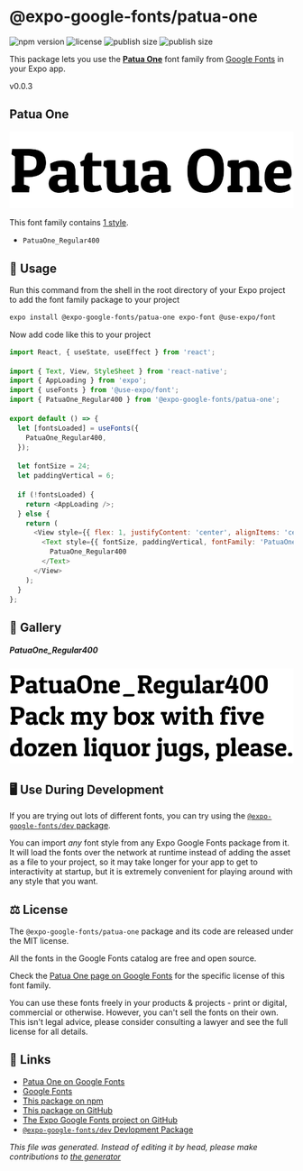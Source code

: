 # @expo-google-fonts/patua-one

![npm version](https://flat.badgen.net/npm/v/@expo-google-fonts/patua-one)
![license](https://flat.badgen.net/github/license/expo/google-fonts)
![publish size](https://flat.badgen.net/packagephobia/install/@expo-google-fonts/patua-one)
![publish size](https://flat.badgen.net/packagephobia/publish/@expo-google-fonts/patua-one)

This package lets you use the [**Patua One**](https://fonts.google.com/specimen/Patua+One) font family from [Google Fonts](https://fonts.google.com/) in your Expo app.

v0.0.3

## Patua One

![Patua One](./font-family.png)

This font family contains [1 style](#gallery).

- `PatuaOne_Regular400`

## 🔡 Usage

Run this command from the shell in the root directory of your Expo project to add the font family package to your project
```sh
expo install @expo-google-fonts/patua-one expo-font @use-expo/font
```

Now add code like this to your project
```js
import React, { useState, useEffect } from 'react';

import { Text, View, StyleSheet } from 'react-native';
import { AppLoading } from 'expo';
import { useFonts } from '@use-expo/font';
import { PatuaOne_Regular400 } from '@expo-google-fonts/patua-one';

export default () => {
  let [fontsLoaded] = useFonts({
    PatuaOne_Regular400,
  });

  let fontSize = 24;
  let paddingVertical = 6;

  if (!fontsLoaded) {
    return <AppLoading />;
  } else {
    return (
      <View style={{ flex: 1, justifyContent: 'center', alignItems: 'center' }}>
        <Text style={{ fontSize, paddingVertical, fontFamily: 'PatuaOne_Regular400' }}>
          PatuaOne_Regular400
        </Text>
      </View>
    );
  }
};

```

## 📖 Gallery

##### PatuaOne_Regular400
![PatuaOne_Regular400](./b23d7030cb223723e1ea6fe64ca5799ae86a5c9c7d7343dfce539e574a5004d0.ttf.png)


## 🖥️ Use During Development

If you are trying out lots of different fonts, you can try using the [`@expo-google-fonts/dev` package](https://github.com/expo/google-fonts/tree/master/font-packages/dev#readme).

You can import *any* font style from any Expo Google Fonts package from it. It will load the fonts
over the network at runtime instead of adding the asset as a file to your project, so it may take longer
for your app to get to interactivity at startup, but it is extremely convenient
for playing around with any style that you want.

## ⚖️ License

The `@expo-google-fonts/patua-one` package and its code are released under the MIT license.

All the fonts in the Google Fonts catalog are free and open source.

Check the [Patua One page on Google Fonts](https://fonts.google.com/specimen/Patua+One) for the specific license of this font family.

You can use these fonts freely in your products & projects - print or digital, commercial or otherwise. However, you can't sell the fonts on their own. This isn't legal advice, please consider consulting a lawyer and see the full license for all details.

## 🔗 Links

- [Patua One on Google Fonts](https://fonts.google.com/specimen/Patua+One)
- [Google Fonts](https://fonts.google.com/)
- [This package on npm](https://www.npmjs.com/package/@expo-google-fonts/patua-one)
- [This package on GitHub](https://github.com/expo/google-fonts/tree/master/font-packages/patua-one)
- [The Expo Google Fonts project on GitHub](https://github.com/expo/google-fonts)
- [`@expo-google-fonts/dev` Devlopment Package](https://github.com/expo/google-fonts/tree/master/font-packages/dev)


*This file was generated. Instead of editing it by head, please make contributions to [the generator](https://github.com/expo/google-fonts/tree/master/packages/generator)*
